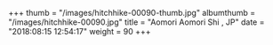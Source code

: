 +++
thumb = "/images/hitchhike-00090-thumb.jpg"
albumthumb = "/images/hitchhike-00090.jpg"
title = "Aomori Aomori Shi , JP"
date = "2018:08:15 12:54:17"
weight = 90
+++

